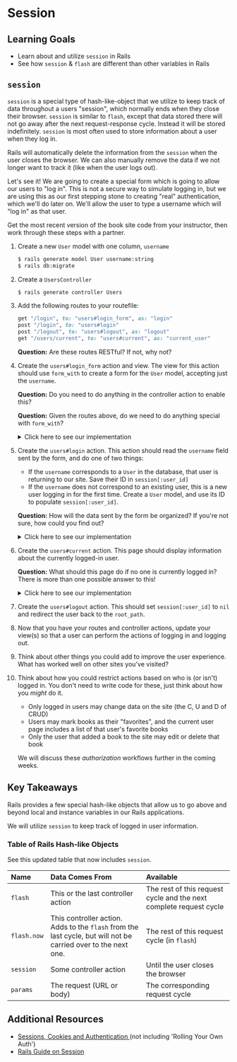# Session

## Learning Goals
- Learn about and utilize `session` in Rails
- See how `session` & `flash` are different than other variables in Rails

## `session`
`session` is a special type of hash-like-object that we utilize to keep track of data throughout a users "session", which normally ends when they close their browser. `session` is similar to `flash`, except that data stored there will not go away after the next request-response cycle. Instead it will be stored indefinitely. `session` is most often used to store information about a user when they log in.

Rails will automatically delete the information from the `session` when the user closes the browser. We can also manually remove the data if we not longer want to track it (like when the user logs out).

Let's see it! We are going to create a special form which is going to allow our users to "log in". This is not a secure way to simulate logging in, but we are using this as our first stepping stone to creating "real" authentication, which we'll do later on. We'll allow the user to type a username which will "log in" as that user.

Get the most recent version of the book site code from your instructor, then work through these steps with a partner.

1. Create a new `User` model with one column, `username`
    ```sh
    $ rails generate model User username:string
    $ rails db:migrate
    ```
1. Create a `UsersController`
    ```sh
    $ rails generate controller Users
    ```
1. Add the following routes to your routefile:
    ```ruby
    get "/login", to: "users#login_form", as: "login"
    post "/login", to: "users#login"
    post "/logout", to: "users#logout", as: "logout"
    get "/users/current", to: "users#current", as: "current_user"
    ```

    **Question:** Are these routes RESTful? If not, why not?
1. Create the `users#login_form` action and view. The view for this action should use `form_with` to create a form for the `User` model, accepting just the `username`.
    
    **Question:** Do you need to do anything in the controller action to enable this?

    **Question:** Given the routes above, do we need to do anything special with `form_with`?

    <details>
    <summary>Click here to see our implementation</summary>

    ```ruby
    # app/controllers/users_controller.rb
    def login_form
      @user = User.new
    end
    ```

    ```html+erb
    <!-- app/views/users/login_form.html.erb -->
    <%= form_with model: @user, url: login_path do |f| %>
      <%= f.label :username %>
      <%= f.text_field :username %>

      <%= f.submit "Log In" %>
    <% end %>
    ```
    </details>
1. Create the `users#login` action. This action should read the `username` field sent by the form, and do one of two things:
    - If the `username` corresponds to a `User` in the database, that user is returning to our site. Save their ID in `session[:user_id]`
    - If the `username` does not correspond to an existing user, this is a new user logging in for the first time. Create a `User` model, and use its ID to populate `session[:user_id]`.

    **Question:** How will the data sent by the form be organized? If you're not sure, how could you find out?

    <details>
    <summary>Click here to see our implementation</summary>

    ```ruby
    # app/controllers/users_controller.rb
    def login
      username = params[:user][:username]
      user = User.find_by(username: username)
      if user
        session[:user_id] = user.id
        flash[:success] = "Successfully logged in as returning user #{username}"
      else
        user = User.create(username: username)
        session[:user_id] = user.id
        flash[:success] = "Successfully logged in as new user #{username}"
      end

      redirect_to root_path
    end
    ```
    </details>
1. Create the `users#current` action. This page should display information about the currently logged-in user.

    **Question:** What should this page do if no one is currently logged in? There is more than one possible answer to this!

    <details>
    <summary>Click here to see our implementation</summary>

    ```ruby
    # app/controllers/users_controller.rb
    def current
      @current_user = User.find_by(id: session[:user_id])
      unless @current_user
        flash[:error] = "You must be logged in to see this page"
        redirect_to root_path
      end
    end
    ```

    ```html+erb
    <!-- app/views/users/current.html.erb -->
    <h2>You are logged in as user <%= @current_user.username %></h2>
    ```
    </details>
1. Create the `users#logout` action. This should set `session[:user_id]` to `nil` and redirect the user back to the `root_path`.
1. Now that you have your routes and controller actions, update your view(s) so that a user can perform the actions of logging in and logging out.
1. Think about other things you could add to improve the user experience. What has worked well on other sites you've visited?
1. Think about how you could restrict actions based on who is (or isn't) logged in. You don't need to write code for these, just think about how you _might_ do it.
    - Only logged in users may change data on the site (the C, U and D of CRUD)
    - Users may mark books as their "favorites", and the current user page includes a list of that user's favorite books
    - Only the user that added a book to the site may edit or delete that book
    
    We will discuss these _authorization_ workflows further in the coming weeks.

## Key Takeaways
Rails provides a few special hash-like objects that allow us to go above and beyond local and instance variables in our Rails applications.

We will utilize `session` to keep track of logged in user information.

### Table of Rails Hash-like Objects
See this updated table that now includes `session`.

| Name        | Data Comes From                    | Available |
|:------------|:-----------------------------------|:----------|
| `flash`     | This or the last controller action | The rest of this request cycle and the next complete request cycle |
| `flash.now` | This controller action. Adds to the `flash` from the last cycle, but will not be carried over to the next one. | The rest of this request cycle (in `flash`) |
| `session`   | Some controller action             | Until the user closes the browser |
| `params`    | The request (URL or body)          | The corresponding request cycle   |


## Additional Resources
- [Sessions, Cookies and Authentication ](http://www.theodinproject.com/courses/ruby-on-rails/lessons/sessions-cookies-and-authentication)(not including 'Rolling Your Own Auth')
- [Rails Guide on Session](http://guides.rubyonrails.org/action_controller_overview.html#session)
